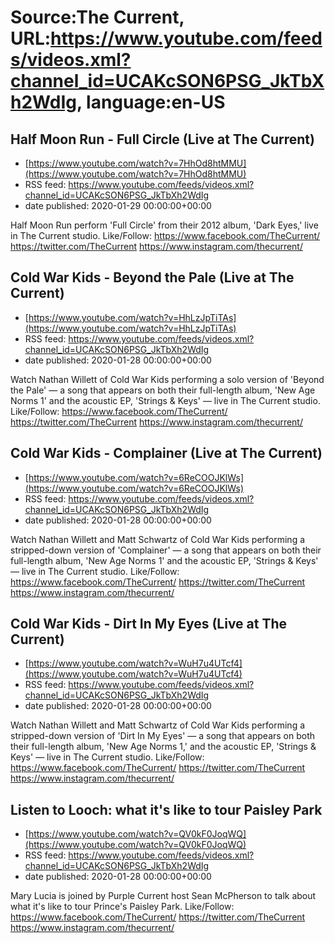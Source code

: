 # Source:The Current, URL:https://www.youtube.com/feeds/videos.xml?channel_id=UCAKcSON6PSG_JkTbXh2WdIg, language:en-US

## Half Moon Run - Full Circle (Live at The Current)
 - [https://www.youtube.com/watch?v=7HhOd8htMMU](https://www.youtube.com/watch?v=7HhOd8htMMU)
 - RSS feed: https://www.youtube.com/feeds/videos.xml?channel_id=UCAKcSON6PSG_JkTbXh2WdIg
 - date published: 2020-01-29 00:00:00+00:00

Half Moon Run perform 'Full Circle' from their 2012 album, 'Dark Eyes,' live in The Current studio.
Like/Follow:
https://www.facebook.com/TheCurrent/
https://twitter.com/TheCurrent
https://www.instagram.com/thecurrent/

## Cold War Kids - Beyond the Pale (Live at The Current)
 - [https://www.youtube.com/watch?v=HhLzJpTiTAs](https://www.youtube.com/watch?v=HhLzJpTiTAs)
 - RSS feed: https://www.youtube.com/feeds/videos.xml?channel_id=UCAKcSON6PSG_JkTbXh2WdIg
 - date published: 2020-01-28 00:00:00+00:00

Watch Nathan Willett of Cold War Kids performing a solo version of 'Beyond the Pale' — a song that appears on both their full-length album, 'New Age Norms 1' and the acoustic EP, 'Strings & Keys' — live in The Current studio.
Like/Follow:
https://www.facebook.com/TheCurrent/
https://twitter.com/TheCurrent
https://www.instagram.com/thecurrent/

## Cold War Kids - Complainer (Live at The Current)
 - [https://www.youtube.com/watch?v=6ReCOOJKlWs](https://www.youtube.com/watch?v=6ReCOOJKlWs)
 - RSS feed: https://www.youtube.com/feeds/videos.xml?channel_id=UCAKcSON6PSG_JkTbXh2WdIg
 - date published: 2020-01-28 00:00:00+00:00

Watch Nathan Willett and Matt Schwartz of Cold War Kids performing a stripped-down version of 'Complainer' — a song that appears on both their full-length album, 'New Age Norms 1' and the acoustic EP, 'Strings & Keys' — live in The Current studio.
Like/Follow:
https://www.facebook.com/TheCurrent/
https://twitter.com/TheCurrent
https://www.instagram.com/thecurrent/

## Cold War Kids - Dirt In My Eyes (Live at The Current)
 - [https://www.youtube.com/watch?v=WuH7u4UTcf4](https://www.youtube.com/watch?v=WuH7u4UTcf4)
 - RSS feed: https://www.youtube.com/feeds/videos.xml?channel_id=UCAKcSON6PSG_JkTbXh2WdIg
 - date published: 2020-01-28 00:00:00+00:00

Watch Nathan Willett and Matt Schwartz of Cold War Kids performing a stripped-down version of 'Dirt In My Eyes' — a song that appears on both their full-length album, 'New Age Norms 1,' and the acoustic EP, 'Strings & Keys' — live in The Current studio.
Like/Follow:
https://www.facebook.com/TheCurrent/
https://twitter.com/TheCurrent
https://www.instagram.com/thecurrent/

## Listen to Looch: what it's like to tour Paisley Park
 - [https://www.youtube.com/watch?v=QV0kF0JoqWQ](https://www.youtube.com/watch?v=QV0kF0JoqWQ)
 - RSS feed: https://www.youtube.com/feeds/videos.xml?channel_id=UCAKcSON6PSG_JkTbXh2WdIg
 - date published: 2020-01-28 00:00:00+00:00

Mary Lucia is joined by Purple Current host Sean McPherson to talk about what it's like to tour Prince's Paisley Park.
Like/Follow:
https://www.facebook.com/TheCurrent/
https://twitter.com/TheCurrent
https://www.instagram.com/thecurrent/

